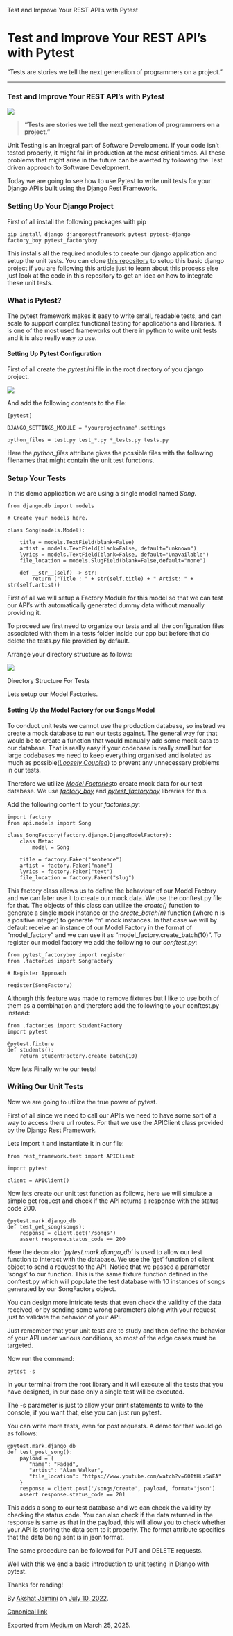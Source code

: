 Test and Improve Your REST API’s with Pytest

Test and Improve Your REST API’s with Pytest
============================================

“Tests are stories we tell the next generation of programmers on a project.”

---

### Test and Improve Your REST API’s with Pytest

![](https://cdn-images-1.medium.com/max/800/1*6DiKaTQOssbhimr6fJZbWw.jpeg)
> **“Tests are stories we tell the next generation of programmers on a project.”**

Unit Testing is an integral part of Software Development. If your code isn’t tested properly, it might fail in production at the most critical times. All these problems that might arise in the future can be averted by following the Test driven approach to Software Development.

Today we are going to see how to use Pytest to write unit tests for your Django API’s built using the Django Rest Framework.

### Setting Up Your Django Project

First of all install the following packages with pip

```
pip install django djangorestframework pytest pytest-django factory_boy pytest_factoryboy
```

This installs all the required modules to create our django application and setup the unit tests. You can clone [this repository](https://github.com/destrex271/Drf_API) to setup this basic django project if you are following this article just to learn about this process else just look at the code in this repository to get an idea on how to integrate these unit tests.

### What is Pytest?

The pytest framework makes it easy to write small, readable tests, and can scale to support complex functional testing for applications and libraries. It is one of the most used frameworks out there in python to write unit tests and it is also really easy to use.

#### Setting Up Pytest Configuration

First of all create the *pytest.ini* file in the root directory of you django project.

![](https://cdn-images-1.medium.com/max/800/1*GPaX23i-p_BQBT8yMC1vtA.png)

And add the following contents to the file:

```
[pytest]
```

```
DJANGO_SETTINGS_MODULE = "yourprojectname".settings
```

```
python_files = test.py test_*.py *_tests.py tests.py
```

Here the *python\_files* attribute gives the possible files with the following filenames that might contain the unit test functions.

### Setup Your Tests

In this demo application we are using a single model named *Song.*

```
from django.db import models  
  
# Create your models here.  
  
class Song(models.Model):  
  
    title = models.TextField(blank=False)  
    artist = models.TextField(blank=False, default="unknown")  
    lyrics = models.TextField(blank=False, default="Unavailable")  
    file_location = models.SlugField(blank=False,default="none")  
  
    def __str__(self) -> str:  
        return ("Title : " + str(self.title) + " Artist: " + str(self.artist))
```

First of all we will setup a Factory Module for this model so that we can test our API’s with automatically generated dummy data without manually providing it.

To proceed we first need to organize our tests and all the configuration files associated with them in a tests folder inside our app but before that do delete the tests.py file provided by default.

Arrange your directory structure as follows:

![](https://cdn-images-1.medium.com/max/800/1*E8_4LZCQ3jMGBNlcBt0CvA.png)

Directory Structure For Tests

Lets setup our Model Factories.

#### Setting Up the Model Factory for our Songs Model

To conduct unit tests we cannot use the production database, so instead we create a mock database to run our tests against. The general way for that would be to create a function that would manually add some mock data to our database. That is really easy if your codebase is really small but for large codebases we need to keep everything organised and isolated as much as possible([*Loosely Coupled*](https://docs.djangoproject.com/en/4.0/misc/design-philosophies/)) to prevent any unnecessary problems in our tests.

Therefore we utilize [*Model Factories*](https://factoryboy.readthedocs.io/en/stable/orms.html)to create mock data for our test database. We use [*factory\_boy*](https://factoryboy.readthedocs.io/en/stable/introduction.html) and [*pytest\_factoryboy*](https://readthedocs.org/projects/pytest-factoryboy/) libraries for this.

Add the following content to your *factories.py*:

```
import factory  
from api.models import Song  
  
class SongFactory(factory.django.DjangoModelFactory):  
    class Meta:  
        model = Song  
      
    title = factory.Faker("sentence")  
    artist = factory.Faker("name")  
    lyrics = factory.Faker("text")  
    file_location = factory.Faker("slug")
```

This factory class allows us to define the behaviour of our Model Factory and we can later use it to create our mock data. We use the conftest.py file for that. The objects of this class can utilize the *create()* function to generate a single mock instance or the *create\_batch(n)* function (where n is a positive integer) to generate “n” mock instances. In that case we will by default receive an instance of our Model Factory in the format of “model\_factory” and we can use it as “model\_factory.create\_batch(10)”. To register our model factory we add the following to our *conftest.py*:

```
from pytest_factoryboy import register  
from .factories import SongFactory  
  
# Register Approach  
  
register(SongFactory)
```

Although this feature was made to remove fixtures but I like to use both of them as a combination and therefore add the following to your conftest.py instead:

```
from .factories import StudentFactory  
import pytest
```

```
@pytest.fixture  
def students():  
    return StudentFactory.create_batch(10)
```

Now lets Finally write our tests!

### Writing Our Unit Tests

Now we are going to utilize the true power of pytest.

First of all since we need to call our API’s we need to have some sort of a way to access there url routes. For that we use the APIClient class provided by the Django Rest Framework.

Lets import it and instantiate it in our file:

```
from rest_framework.test import APIClient
```

```
import pytest
```

```
client = APIClient()
```

Now lets create our unit test function as follows, here we will simulate a simple get request and check if the API returns a response with the status code 200.

```
@pytest.mark.django_db  
def test_get_song(songs):  
    response = client.get('/songs')  
    assert response.status_code == 200
```

Here the decorator *‘pytest.mark.django\_db’* is used to allow our test function to interact with the database. We use the ‘get’ function of client object to send a request to the API. Notice that we passed a parameter ‘songs’ to our function. This is the same fixture function defined in the conftest.py which will populate the test database with 10 instances of songs generated by our SongFactory object.

You can design more intricate tests that even check the validity of the data received, or by sending some wrong parameters along with your request just to validate the behavior of your API.

Just remember that your unit tests are to study and then define the behavior of your API under various conditions, so most of the edge cases must be targeted.

Now run the command:

```
pytest -s
```

In your terminal from the root library and it will execute all the tests that you have designed, in our case only a single test will be executed.

The -s parameter is just to allow your print statements to write to the console, if you want that, else you can just run pytest.

You can write more tests, even for post requests. A demo for that would go as follows:

```
@pytest.mark.django_db  
def test_post_song():  
    payload = {  
       "name": "Faded",  
       "artist": "Alan Walker",  
       "file_location": "https://www.youtube.com/watch?v=60ItHLz5WEA"  
    }  
    response = client.post('/songs/create', payload, format='json')  
    assert response.status_code == 201
```

This adds a song to our test database and we can check the validity by checking the status code. You can also check if the data returned in the response is same as that in the payload, this will allow you to check whether your API is storing the data sent to it properly. The format attribute specifies that the data being sent is in json format.

The same procedure can be followed for PUT and DELETE requests.

Well with this we end a basic introduction to unit testing in Django with pytest.

Thanks for reading!

By [Akshat Jaimini](https://medium.com/@destrex271) on [July 10, 2022](https://medium.com/p/3f873dbb6866).

[Canonical link](https://medium.com/@destrex271/test-and-improve-your-rest-apis-with-pytest-3f873dbb6866)

Exported from [Medium](https://medium.com) on March 25, 2025.